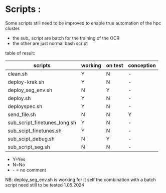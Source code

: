 # Scripts : 

Some scripts still need to be improved to enable true automation of the hpc cluster. 
* the sub_ script are batch for the training of the OCR
* the other are just normal bash script 

table of result: 

| scripts                      | working | on test | conception |
|------------------------------|---------|---------|------------|
| clean.sh                     | Y       | N       | -          |
| deploy-krak.sh               | Y       | N       | -          |
| deploy_seg_env.sh            | N       | Y       | -          |
| deploy.sh                    | Y       | N       | -          |
| deployspec.sh                | Y       | N       | -          |
| send_file.sh                 | N       | N       |Y           |
| sub_script_finetunes_long.sh | Y       | N       | -          |
| sub_scipt_finetunes.sh       | Y       | N       | -          |
| sub_scipt_debug.sh           | N       | Y       | -          |
| sub_script_seg.sh            | N       | N       | -          |



* Y=Yes
* N=No
* \- = no comment

NB: deploy_seg_env.sh  is working for it self the combination with a batch script need still to be tested
1.05.2024
